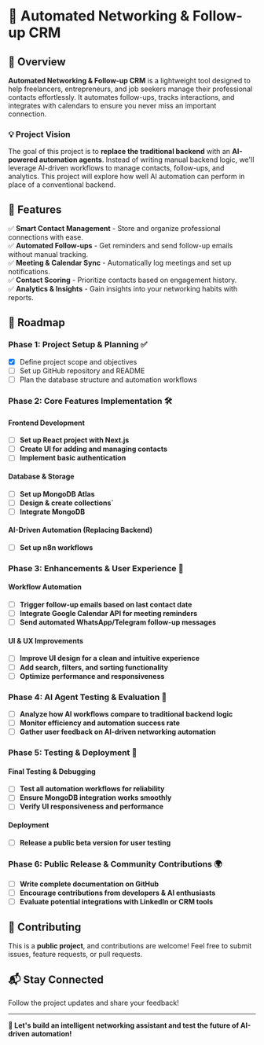# 🚀 Automated Networking & Follow-up CRM

## 📌 Overview
**Automated Networking & Follow-up CRM** is a lightweight tool designed to help freelancers, entrepreneurs, and job seekers manage their professional contacts effortlessly. It automates follow-ups, tracks interactions, and integrates with calendars to ensure you never miss an important connection.

### 💡 Project Vision
The goal of this project is to **replace the traditional backend** with an **AI-powered automation agents**. Instead of writing manual backend logic, we'll leverage AI-driven workflows to manage contacts, follow-ups, and analytics. This project will explore how well AI automation can perform in place of a conventional backend.

## 🎯 Features
✅ **Smart Contact Management** - Store and organize professional connections with ease.  
✅ **Automated Follow-ups** - Get reminders and send follow-up emails without manual tracking.  
✅ **Meeting & Calendar Sync** - Automatically log meetings and set up notifications.  
✅ **Contact Scoring** - Prioritize contacts based on engagement history.  
✅ **Analytics & Insights** - Gain insights into your networking habits with reports.  

## 📅 Roadmap
### **Phase 1: Project Setup & Planning** ✅
- [x] Define project scope and objectives
- [ ] Set up GitHub repository and README
- [ ] Plan the database structure and automation workflows

### **Phase 2: Core Features Implementation** 🛠️
#### **Frontend Development**
- [ ] **Set up React project with Next.js**
- [ ] **Create UI for adding and managing contacts**
- [ ] **Implement basic authentication**

#### **Database & Storage**
- [ ] **Set up MongoDB Atlas**
- [ ] **Design & create collections`**
- [ ] **Integrate MongoDB**

#### **AI-Driven Automation (Replacing Backend)**
- [ ] **Set up n8n workflows**

### **Phase 3: Enhancements & User Experience** 🎨
#### **Workflow Automation**
- [ ] **Trigger follow-up emails based on last contact date**
- [ ] **Integrate Google Calendar API for meeting reminders**
- [ ] **Send automated WhatsApp/Telegram follow-up messages**

#### **UI & UX Improvements**
- [ ] **Improve UI design for a clean and intuitive experience**
- [ ] **Add search, filters, and sorting functionality**
- [ ] **Optimize performance and responsiveness**

### **Phase 4: AI Agent Testing & Evaluation** 🤖
- [ ] **Analyze how AI workflows compare to traditional backend logic**
- [ ] **Monitor efficiency and automation success rate**
- [ ] **Gather user feedback on AI-driven networking automation**

### **Phase 5: Testing & Deployment** 🚀
#### **Final Testing & Debugging**
- [ ] **Test all automation workflows for reliability**
- [ ] **Ensure MongoDB integration works smoothly**
- [ ] **Verify UI responsiveness and performance**

#### **Deployment**
- [ ] **Release a public beta version for user testing**

### **Phase 6: Public Release & Community Contributions** 🌍
- [ ] **Write complete documentation on GitHub**
- [ ] **Encourage contributions from developers & AI enthusiasts**
- [ ] **Evaluate potential integrations with LinkedIn or CRM tools**

## 🤝 Contributing
This is a **public project**, and contributions are welcome! Feel free to submit issues, feature requests, or pull requests.

## 📬 Stay Connected
Follow the project updates and share your feedback!

---
**🚀 Let's build an intelligent networking assistant and test the future of AI-driven automation!**

